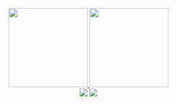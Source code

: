<div align="center">
  <a href="https://github.com/GustavoScardovelliSiqueroli">
    <img height="160em" src="https://github-readme-stats.vercel.app/api?username=GustavoScardovelliSiqueroli&show_icons=true&theme=dracula&include_all_commits=true&count_private=true"/>
  <img height="160em" src="https://github-readme-stats.vercel.app/api/top-langs/?username=GustavoScardovelliSiqueroli&layout=compact&langs_count=7&theme=dracula"/>
</div>
<div align="center">
  <a href = "mailto:gustavosecardovelli@gmail.com"><img src="https://img.shields.io/badge/-Email-%23333?style=for-the-badge&logo=gmail&logoColor=white" target="_blank"></a>
  <a href="https://www.linkedin.com/in/gustavo-scardovelli-siqueroli/" target="_blank"><img src="https://img.shields.io/badge/-LinkedIn-%230077B5?style=for-the-badge&logo=linkedin&logoColor=white" target="_blank"></a> 
</div>
